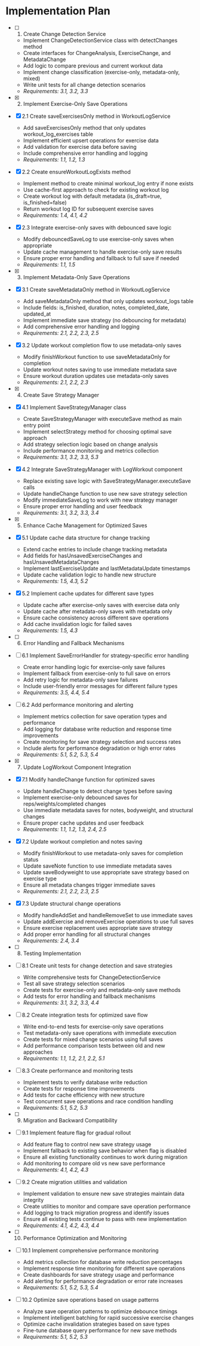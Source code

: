 # Implementation Plan

- [ ] 1. Create Change Detection Service
  - Implement ChangeDetectionService class with detectChanges method
  - Create interfaces for ChangeAnalysis, ExerciseChange, and MetadataChange
  - Add logic to compare previous and current workout data
  - Implement change classification (exercise-only, metadata-only, mixed)
  - Write unit tests for all change detection scenarios
  - _Requirements: 3.1, 3.2, 3.3_

- [x] 2. Implement Exercise-Only Save Operations





- [x] 2.1 Create saveExercisesOnly method in WorkoutLogService


  - Add saveExercisesOnly method that only updates workout_log_exercises table
  - Implement efficient upsert operations for exercise data
  - Add validation for exercise data before saving
  - Include comprehensive error handling and logging
  - _Requirements: 1.1, 1.2, 1.3_

- [x] 2.2 Create ensureWorkoutLogExists method


  - Implement method to create minimal workout_log entry if none exists
  - Use cache-first approach to check for existing workout log
  - Create workout log with default metadata (is_draft=true, is_finished=false)
  - Return workout log ID for subsequent exercise saves
  - _Requirements: 1.4, 4.1, 4.2_

- [x] 2.3 Integrate exercise-only saves with debounced save logic


  - Modify debouncedSaveLog to use exercise-only saves when appropriate
  - Update cache management to handle exercise-only save results
  - Ensure proper error handling and fallback to full save if needed
  - _Requirements: 1.1, 1.5_

- [x] 3. Implement Metadata-Only Save Operations





- [x] 3.1 Create saveMetadataOnly method in WorkoutLogService


  - Add saveMetadataOnly method that only updates workout_logs table
  - Include fields: is_finished, duration, notes, completed_date, updated_at
  - Implement immediate save strategy (no debouncing for metadata)
  - Add comprehensive error handling and logging
  - _Requirements: 2.1, 2.2, 2.3, 2.5_

- [x] 3.2 Update workout completion flow to use metadata-only saves


  - Modify finishWorkout function to use saveMetadataOnly for completion
  - Update workout notes saving to use immediate metadata save
  - Ensure workout duration updates use metadata-only saves
  - _Requirements: 2.1, 2.2, 2.3_

- [x] 4. Create Save Strategy Manager




- [x] 4.1 Implement SaveStrategyManager class


  - Create SaveStrategyManager with executeSave method as main entry point
  - Implement selectStrategy method for choosing optimal save approach
  - Add strategy selection logic based on change analysis
  - Include performance monitoring and metrics collection
  - _Requirements: 3.1, 3.2, 3.3, 5.3_

- [x] 4.2 Integrate SaveStrategyManager with LogWorkout component


  - Replace existing save logic with SaveStrategyManager.executeSave calls
  - Update handleChange function to use new save strategy selection
  - Modify immediateSaveLog to work with new strategy manager
  - Ensure proper error handling and user feedback
  - _Requirements: 3.1, 3.2, 3.3, 3.4_

- [x] 5. Enhance Cache Management for Optimized Saves







- [x] 5.1 Update cache data structure for change tracking


  - Extend cache entries to include change tracking metadata
  - Add fields for hasUnsavedExerciseChanges and hasUnsavedMetadataChanges
  - Implement lastExerciseUpdate and lastMetadataUpdate timestamps
  - Update cache validation logic to handle new structure
  - _Requirements: 1.5, 4.3, 5.2_

- [x] 5.2 Implement cache updates for different save types


  - Update cache after exercise-only saves with exercise data only
  - Update cache after metadata-only saves with metadata only
  - Ensure cache consistency across different save operations
  - Add cache invalidation logic for failed saves
  - _Requirements: 1.5, 4.3_

- [ ] 6. Error Handling and Fallback Mechanisms
- [ ] 6.1 Implement SaveErrorHandler for strategy-specific error handling
  - Create error handling logic for exercise-only save failures
  - Implement fallback from exercise-only to full save on errors
  - Add retry logic for metadata-only save failures
  - Include user-friendly error messages for different failure types
  - _Requirements: 3.5, 4.4, 5.4_

- [ ] 6.2 Add performance monitoring and alerting
  - Implement metrics collection for save operation types and performance
  - Add logging for database write reduction and response time improvements
  - Create monitoring for save strategy selection and success rates
  - Include alerts for performance degradation or high error rates
  - _Requirements: 5.1, 5.2, 5.3, 5.4_

- [x] 7. Update LogWorkout Component Integration





- [x] 7.1 Modify handleChange function for optimized saves


  - Update handleChange to detect change types before saving
  - Implement exercise-only debounced saves for reps/weights/completed changes
  - Use immediate metadata saves for notes, bodyweight, and structural changes
  - Ensure proper cache updates and user feedback
  - _Requirements: 1.1, 1.2, 1.3, 2.4, 2.5_

- [x] 7.2 Update workout completion and notes saving


  - Modify finishWorkout to use metadata-only saves for completion status
  - Update saveNote function to use immediate metadata saves
  - Update saveBodyweight to use appropriate save strategy based on exercise type
  - Ensure all metadata changes trigger immediate saves
  - _Requirements: 2.1, 2.2, 2.3, 2.5_

- [x] 7.3 Update structural change operations


  - Modify handleAddSet and handleRemoveSet to use immediate saves
  - Update addExercise and removeExercise operations to use full saves
  - Ensure exercise replacement uses appropriate save strategy
  - Add proper error handling for all structural changes
  - _Requirements: 2.4, 3.4_

- [ ] 8. Testing Implementation
- [ ] 8.1 Create unit tests for change detection and save strategies
  - Write comprehensive tests for ChangeDetectionService
  - Test all save strategy selection scenarios
  - Create tests for exercise-only and metadata-only save methods
  - Add tests for error handling and fallback mechanisms
  - _Requirements: 3.1, 3.2, 3.3, 4.4_

- [ ] 8.2 Create integration tests for optimized save flow
  - Write end-to-end tests for exercise-only save operations
  - Test metadata-only save operations with immediate execution
  - Create tests for mixed change scenarios using full saves
  - Add performance comparison tests between old and new approaches
  - _Requirements: 1.1, 1.2, 2.1, 2.2, 5.1_

- [ ] 8.3 Create performance and monitoring tests
  - Implement tests to verify database write reduction
  - Create tests for response time improvements
  - Add tests for cache efficiency with new structure
  - Test concurrent save operations and race condition handling
  - _Requirements: 5.1, 5.2, 5.3_

- [ ] 9. Migration and Backward Compatibility
- [ ] 9.1 Implement feature flag for gradual rollout
  - Add feature flag to control new save strategy usage
  - Implement fallback to existing save behavior when flag is disabled
  - Ensure all existing functionality continues to work during migration
  - Add monitoring to compare old vs new save performance
  - _Requirements: 4.1, 4.2, 4.3_

- [ ] 9.2 Create migration utilities and validation
  - Implement validation to ensure new save strategies maintain data integrity
  - Create utilities to monitor and compare save operation performance
  - Add logging to track migration progress and identify issues
  - Ensure all existing tests continue to pass with new implementation
  - _Requirements: 4.1, 4.2, 4.3, 4.4_

- [ ] 10. Performance Optimization and Monitoring
- [ ] 10.1 Implement comprehensive performance monitoring
  - Add metrics collection for database write reduction percentages
  - Implement response time monitoring for different save operations
  - Create dashboards for save strategy usage and performance
  - Add alerting for performance degradation or error rate increases
  - _Requirements: 5.1, 5.2, 5.3, 5.4_

- [ ] 10.2 Optimize save operations based on usage patterns
  - Analyze save operation patterns to optimize debounce timings
  - Implement intelligent batching for rapid successive exercise changes
  - Optimize cache invalidation strategies based on save types
  - Fine-tune database query performance for new save methods
  - _Requirements: 5.1, 5.2, 5.3_